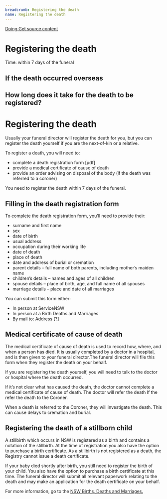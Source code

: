 ```yaml
---
breadcrumb: Registering the death
name: Registering the death
---
```

<a class="au-progress-indicator__link au-progress-indicator__link--doing" href="#url">
      <span class="au-progress-indicator__status">Doing</span>
      Get source content
    </a>

# Registering the death

Time: within 7 days of the funeral

## If the death occurred overseas
## How long does it take for the death to be registered?

# Registering the death
Usually your funeral director will register the death for you, but you can register the death yourself if you are the next-of-kin or a relative.

To register a death, you will need to:
* complete a death registration form [pdf]
* provide a medical certificate of cause of death
* provide an order advising on disposal of the body (if the death was referred to a coroner)

You need to register the death within 7 days of the funeral.

## Filling in the death registration form
To complete the death registration form, you’ll need to provide their:

* surname and first name
* sex
* date of birth
* usual address
* occupation during their working life
* date of death
* place of death
* date and address of burial or cremation
* parent details – full name of both parents, including mother’s maiden name
* children’s details – names and ages of all children
* spouse details – place of birth, age, and full name of all spouses
* marriage details –  place and date of all marriages

You can submit this form either:
* In person at ServiceNSW
* In person at a Birth Deaths and Marriages
* By mail to:
      Address [?]

## Medical certificate of cause of death
The medical certificate of cause of death is used to record how, where, and when a person has died. It is usually completed by a doctor in a hospital, and is then given to your funeral director.The funeral director will file this form when they register the death on your behalf.

If you are registering the death yourself, you will need to talk to the doctor or hospital where the death occurred.

If it’s not clear what has caused the death, the doctor cannot complete a medical certificate of cause of death. The doctor will refer the death If the refer the death to the Coroner.

When a death is referred to the Coroner, they will investigate the death. This can cause delays to cremation and burial.

## Registering the death of a stillborn child
A stillbirth which occurs in NSW is registered as a birth and contains a notation of the stillbirth. At the time of registration you also have the option to purchase a birth certificate. As a stillbirth is not registered as a death, the Registry cannot issue a death certificate.

If your baby died shortly after birth, you still need to register the birth of your child. You also have the option to purchase a birth certificate at this time. The funeral director will submit all relevant paperwork relating to the death and may make an application for the death certificate on your behalf.

For more information, go to the [NSW Births, Deaths and Marriages.](https://www.bdm.nsw.gov.au/perinatal#Howtoregister)
<!-- https://legalanswers.sl.nsw.gov.au/rest-assured-legal-guide-wills-estates-and-funerals/stillborn-babies -->
